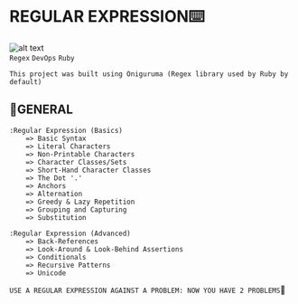 # REGULAR EXPRESSION:keyboard:

![alt text](https://th.bing.com/th/id/R.dcfdedb325939048bbe4a6a9cb18c1c8?rik=SNCTdt6r1Zx91A&pid=ImgRaw&r=0)
<br>
`Regex` `DevOps` `Ruby`

`This project was built using Oniguruma (Regex library used by Ruby by default)`

## :book:GENERAL

    :Regular Expression (Basics)
        => Basic Syntax
        => Literal Characters
        => Non-Printable Characters
        => Character Classes/Sets
        => Short-Hand Character Classes
        => The Dot '.'
        => Anchors
        => Alternation
        => Greedy & Lazy Repetition
        => Grouping and Capturing
        => Substitution

    :Regular Expression (Advanced)
        => Back-References
        => Look-Around & Look-Behind Assertions
        => Conditionals
        => Recursive Patterns
        => Unicode

`USE A REGULAR EXPRESSION AGAINST A PROBLEM: NOW YOU HAVE 2 PROBLEMS`🤡
